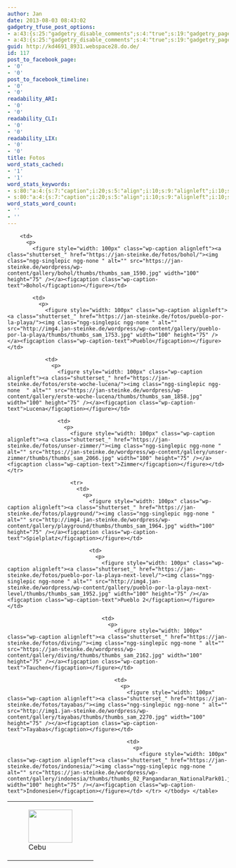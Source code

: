 ```yaml
---
author: Jan
date: 2013-08-03 08:43:02
gadgetry_tfuse_post_options:
- a:43:{s:25:"gadgetry_disable_comments";s:4:"true";s:19:"gadgetry_page_title";s:13:"default_title";s:21:"gadgetry_custom_title";s:0:"";s:23:"gadgetry_header_element";s:6:"slider";s:22:"gadgetry_select_slider";s:13:"51c9d68f133ba";s:17:"gadgetry_page_map";s:0:"";s:21:"gadgetry_top_ad_space";s:5:"false";s:21:"gadgetry_top_ad_image";s:0:"";s:19:"gadgetry_top_ad_url";s:0:"";s:23:"gadgetry_top_ad_adsense";s:0:"";s:28:"gadgetry_bfcontent_ads_space";s:5:"false";s:23:"gadgetry_bfcontent_type";s:5:"image";s:25:"gadgetry_bfcontent_number";s:3:"one";s:29:"gadgetry_bfcontent_ads_image1";s:0:"";s:27:"gadgetry_bfcontent_ads_url1";s:0:"";s:31:"gadgetry_bfcontent_ads_adsense1";s:0:"";s:29:"gadgetry_bfcontent_ads_image2";s:0:"";s:27:"gadgetry_bfcontent_ads_url2";s:0:"";s:31:"gadgetry_bfcontent_ads_adsense2";s:0:"";s:29:"gadgetry_bfcontent_ads_image3";s:0:"";s:27:"gadgetry_bfcontent_ads_url3";s:0:"";s:31:"gadgetry_bfcontent_ads_adsense3";s:0:"";s:29:"gadgetry_bfcontent_ads_image4";s:0:"";s:27:"gadgetry_bfcontent_ads_url4";s:0:"";s:31:"gadgetry_bfcontent_ads_adsense4";s:0:"";s:29:"gadgetry_bfcontent_ads_image5";s:0:"";s:27:"gadgetry_bfcontent_ads_url5";s:0:"";s:31:"gadgetry_bfcontent_ads_adsense5";s:0:"";s:29:"gadgetry_bfcontent_ads_image6";s:0:"";s:27:"gadgetry_bfcontent_ads_url6";s:0:"";s:31:"gadgetry_bfcontent_ads_adsense6";s:0:"";s:29:"gadgetry_bfcontent_ads_image7";s:0:"";s:27:"gadgetry_bfcontent_ads_url7";s:0:"";s:31:"gadgetry_bfcontent_ads_adsense7";s:0:"";s:19:"gadgetry_hook_space";s:5:"false";s:19:"gadgetry_hook_image";s:0:"";s:17:"gadgetry_hook_url";s:0:"";s:21:"gadgetry_hook_adsense";s:0:"";s:20:"gadgetry_content_top";s:0:"";s:23:"gadgetry_content_bottom";s:0:"";s:18:"gadgetry_seo_title";s:0:"";s:24:"gadgetry_seo_description";s:0:"";s:21:"gadgetry_seo_keywords";s:0:"";}
- a:43:{s:25:"gadgetry_disable_comments";s:4:"true";s:19:"gadgetry_page_title";s:13:"default_title";s:21:"gadgetry_custom_title";s:0:"";s:23:"gadgetry_header_element";s:6:"slider";s:22:"gadgetry_select_slider";s:13:"51c9d68f133ba";s:17:"gadgetry_page_map";s:0:"";s:21:"gadgetry_top_ad_space";s:5:"false";s:21:"gadgetry_top_ad_image";s:0:"";s:19:"gadgetry_top_ad_url";s:0:"";s:23:"gadgetry_top_ad_adsense";s:0:"";s:28:"gadgetry_bfcontent_ads_space";s:5:"false";s:23:"gadgetry_bfcontent_type";s:5:"image";s:25:"gadgetry_bfcontent_number";s:3:"one";s:29:"gadgetry_bfcontent_ads_image1";s:0:"";s:27:"gadgetry_bfcontent_ads_url1";s:0:"";s:31:"gadgetry_bfcontent_ads_adsense1";s:0:"";s:29:"gadgetry_bfcontent_ads_image2";s:0:"";s:27:"gadgetry_bfcontent_ads_url2";s:0:"";s:31:"gadgetry_bfcontent_ads_adsense2";s:0:"";s:29:"gadgetry_bfcontent_ads_image3";s:0:"";s:27:"gadgetry_bfcontent_ads_url3";s:0:"";s:31:"gadgetry_bfcontent_ads_adsense3";s:0:"";s:29:"gadgetry_bfcontent_ads_image4";s:0:"";s:27:"gadgetry_bfcontent_ads_url4";s:0:"";s:31:"gadgetry_bfcontent_ads_adsense4";s:0:"";s:29:"gadgetry_bfcontent_ads_image5";s:0:"";s:27:"gadgetry_bfcontent_ads_url5";s:0:"";s:31:"gadgetry_bfcontent_ads_adsense5";s:0:"";s:29:"gadgetry_bfcontent_ads_image6";s:0:"";s:27:"gadgetry_bfcontent_ads_url6";s:0:"";s:31:"gadgetry_bfcontent_ads_adsense6";s:0:"";s:29:"gadgetry_bfcontent_ads_image7";s:0:"";s:27:"gadgetry_bfcontent_ads_url7";s:0:"";s:31:"gadgetry_bfcontent_ads_adsense7";s:0:"";s:19:"gadgetry_hook_space";s:5:"false";s:19:"gadgetry_hook_image";s:0:"";s:17:"gadgetry_hook_url";s:0:"";s:21:"gadgetry_hook_adsense";s:0:"";s:20:"gadgetry_content_top";s:0:"";s:23:"gadgetry_content_bottom";s:0:"";s:18:"gadgetry_seo_title";s:0:"";s:24:"gadgetry_seo_description";s:0:"";s:21:"gadgetry_seo_keywords";s:0:"";}
guid: http://kd4691_8931.webspace28.do.de/
id: 117
post_to_facebook_page:
- '0'
- '0'
post_to_facebook_timeline:
- '0'
- '0'
readability_ARI:
- '0'
- '0'
readability_CLI:
- '0'
- '0'
readability_LIX:
- '0'
- '0'
title: Fotos
word_stats_cached:
- '1'
- '1'
word_stats_keywords:
- s:80:"a:4:{s:7:"caption";i:20;s:5:"align";i:10;s:9:"alignleft";i:10;s:5:"width";i:10;}";
- s:80:"a:4:{s:7:"caption";i:20;s:5:"align";i:10;s:9:"alignleft";i:10;s:5:"width";i:10;}";
word_stats_word_count:
- ''
- ''
---
```


<table border="0">
  <tr>
    <td>
      <p>
        <figure style="width: 100px" class="wp-caption alignleft"><a class="shutterset_" href="https://jan-steinke.de/fotos/cebu/"><img class="ngg-singlepic ngg-none  " alt="" src="http://img1.jan-steinke.de/wordpress/wp-content/gallery/cebu/thumbs/thumbs_SAM_1470.JPG" width="100" height="75" /></a><figcaption class="wp-caption-text">Cebu</figcaption></figure></td>

        <td>
          <p>
            <figure style="width: 100px" class="wp-caption alignleft"><a class="shutterset_" href="https://jan-steinke.de/fotos/bohol/"><img class="ngg-singlepic ngg-none " alt="" src="https://jan-steinke.de/wordpress/wp-content/gallery/bohol/thumbs/thumbs_sam_1590.jpg" width="100" height="75" /></a><figcaption class="wp-caption-text">Bohol</figcaption></figure></td>

            <td>
              <p>
                <figure style="width: 100px" class="wp-caption alignleft"><a class="shutterset_" href="https://jan-steinke.de/fotos/pueblo-por-la-playa/"><img class="ngg-singlepic ngg-none " alt="" src="http://img4.jan-steinke.de/wordpress/wp-content/gallery/pueblo-por-la-playa/thumbs/thumbs_sam_1753.jpg" width="100" height="75" /></a><figcaption class="wp-caption-text">Pueblo</figcaption></figure></td>

                <td>
                  <p>
                    <figure style="width: 100px" class="wp-caption alignleft"><a class="shutterset_" href="https://jan-steinke.de/fotos/erste-woche-lucena/"><img class="ngg-singlepic ngg-none  " alt="" src="https://jan-steinke.de/wordpress/wp-content/gallery/erste-woche-lucena/thumbs/thumbs_sam_1858.jpg" width="100" height="75" /></a><figcaption class="wp-caption-text">Lucena</figcaption></figure></td>

                    <td>
                      <p>
                        <figure style="width: 100px" class="wp-caption alignleft"><a class="shutterset_" href="https://jan-steinke.de/fotos/unser-zimmer/"><img class="ngg-singlepic ngg-none " alt="" src="https://jan-steinke.de/wordpress/wp-content/gallery/unser-zimmer/thumbs/thumbs_sam_2066.jpg" width="100" height="75" /></a><figcaption class="wp-caption-text">Zimmer</figcaption></figure></td> </tr>

                        <tr>
                          <td>
                            <p>
                              <figure style="width: 100px" class="wp-caption alignleft"><a class="shutterset_" href="https://jan-steinke.de/fotos/playground/"><img class="ngg-singlepic ngg-none " alt="" src="http://img4.jan-steinke.de/wordpress/wp-content/gallery/playground/thumbs/thumbs_sam_1964.jpg" width="100" height="75" /></a><figcaption class="wp-caption-text">Spielplatz</figcaption></figure></td>

                              <td>
                                <p>
                                  <figure style="width: 100px" class="wp-caption alignleft"><a class="shutterset_" href="https://jan-steinke.de/fotos/pueblo-por-la-playa-next-level/"><img class="ngg-singlepic ngg-none " alt="" src="http://img4.jan-steinke.de/wordpress/wp-content/gallery/pueblo-por-la-playa-next-level/thumbs/thumbs_sam_1952.jpg" width="100" height="75" /></a><figcaption class="wp-caption-text">Pueblo 2</figcaption></figure></td>

                                  <td>
                                    <p>
                                      <figure style="width: 100px" class="wp-caption alignleft"><a class="shutterset_" href="https://jan-steinke.de/fotos/diving/"><img class="ngg-singlepic ngg-none " alt="" src="https://jan-steinke.de/wordpress/wp-content/gallery/diving/thumbs/thumbs_sam_2162.jpg" width="100" height="75" /></a><figcaption class="wp-caption-text">Tauchen</figcaption></figure></td>

                                      <td>
                                        <p>
                                          <figure style="width: 100px" class="wp-caption alignleft"><a class="shutterset_" href="https://jan-steinke.de/fotos/tayabas/"><img class="ngg-singlepic ngg-none " alt="" src="http://img1.jan-steinke.de/wordpress/wp-content/gallery/tayabas/thumbs/thumbs_sam_2270.jpg" width="100" height="75" /></a><figcaption class="wp-caption-text">Tayabas</figcaption></figure></td>

                                          <td>
                                            <p>
                                              <figure style="width: 100px" class="wp-caption alignleft"><a class="shutterset_" href="https://jan-steinke.de/fotos/indonesia/"><img class="ngg-singlepic ngg-none " alt="" src="https://jan-steinke.de/wordpress/wp-content/gallery/indonesia/thumbs/thumbs_02_Pangandaran_NationalPark01.jpg" width="100" height="75" /></a><figcaption class="wp-caption-text">Indonesien</figcaption></figure></td> </tr> </tbody> </table>
